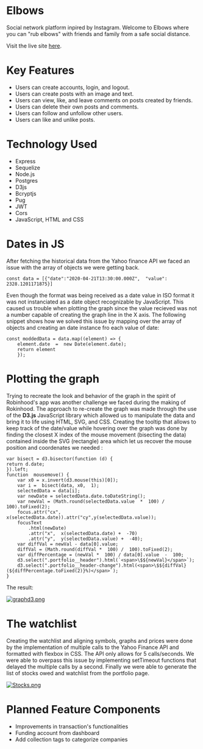 # Elbows

Social network platform inpired by Instagram. Welcome to Elbows where you can "rub elbows" with friends and family from a safe social distance.

Visit the live site [here](https://elbowsapp.herokuapp.com/).

# Key Features

- Users can create accounts, login, and logout. 
- Users can create posts with an image and text.
- Users can view, like, and leave comments on posts created by friends.
- Users can delete their own posts and comments.
- Users can follow and unfollow other users.
- Users can like and unlike posts.


# Technology Used

-   Express
-   Sequelize
-   Node.js
-   Postgres
-   D3js
-   Bcryptjs
-   Pug
-  JWT
-  Cors
- JavaScript, HTML and CSS

# Dates in JS

After fetching the historical data from the Yahoo finance API we faced an issue with the array of objects we were getting back.

    const data = [{"date":"2020-04-21T13:30:00.000Z",  "value": 2328.1201171875}]

 Even though the format was being received as a date value in ISO format it was not instanciated as a date object recognizable by  JavaScript. This caused us trouble when plotting the graph since the value recieved was not a number capable of creating the graph line in the X axis.
The following snippet shows how we solved this issue by mapping over the array of objects and creating an date instance fro each value of date:

    const moddedData = data.map((element) => { 
	    element.date  =  new Date(element.date);
	    return element
	    });

 # Plotting the graph 
Trying to recreate the look and behavior of the graph in the spirit of Robinhood's app was another challenge we faced during  the making of Rokinhood. The approach to re-create the graph was made through the use of the **D3.js** JavaScript library  which allowed us to manipulate the data and bring it to life using HTML, SVG, and CSS. 
Creating the tooltip that allows to keep track of the date/value while hovering over the graph was done by finding the closest X index of the mouse movement (bisecting the data) contained inside  the SVG  (rectangle) area which let us recover the mouse position and coordenates we needed  :

    var bisect = d3.bisector(function (d) {
    return d.date;
    }).left;
    function  mousemove() { 
	    var x0 = x.invert(d3.mouse(this)[0]);
	    var i =  bisect(data, x0,  1);
	    selectedData = data[i];
	    var newDate = selectedData.date.toDateString();
	    var newVal = (Math.round(selectedData.value  *  100) /  100).toFixed(2);
	    focus.attr("cx",  x(selectedData.date)).attr("cy",y(selectedData.value));
	    focusText
			.html(newDate)
		    .attr("x",  x(selectedData.date) +  -70)
		    .attr("y",  y(selectedData.value) +  -40);
	    var diffVal = newVal - data[0].value; 
	    diffVal = (Math.round(diffVal *  100) /  100).toFixed(2);
	    var diffPercentage = (newVal *  100) / data[0].value  -  100;
	    d3.select(".portfolio__header").html(`<span>\$${newVal}</span>`);
	    d3.select(".portfolio__header-change").html(<span>\$${diffVal}(${diffPercentage.toFixed(2)}%)</span>`);
    }
The result:

[![graphd3.png](https://i.postimg.cc/JnxLWvPc/graphd3.png)](https://postimg.cc/ZBWg87kC)

 # The watchlist
Creating the watchlist and aligning symbols, graphs and prices were done by the implementation of multiple calls to the Yahoo Finance API and formatted  with flexbox in CSS. 
The API only allows for 5 calls/seconds. We were able to overpass this issue by implementing setTimeout functions that delayed the multiple calls by a second. Finally we were able   to generate the list of stocks owed and watchlist from the portfolio page.

[![Stocks.png](https://i.postimg.cc/KYK6W4Mb/Stocks.png)](https://postimg.cc/8FSXJp4X)

# Planned Feature Components

 - Improvements in transaction's functionalities
 - Funding account from dashboard
 - Add collection tags to categorize companies
